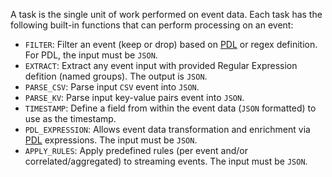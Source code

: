 A task is the single unit of work performed on event data.  Each task has the following built-in functions that can perform processing on an event:

- `FILTER`: Filter an event (keep or drop) based on [PDL](../pdl-quick-reference) or regex definition.  For PDL, the input must be `JSON`.
- `EXTRACT`: Extract any event input with provided Regular Expression defition (named groups). The output is `JSON`.
- `PARSE_CSV`: Parse input `CSV` event into `JSON`.
- `PARSE_KV`: Parse input key-value pairs event into `JSON`.
- `TIMESTAMP`: Define a field from within the event data (`JSON` formatted) to use as the timestamp.
- `PDL_EXPRESSION`: Allows event data transformation and enrichment via [PDL](../pdl-quick-reference) expressions. The input must be `JSON`.
- `APPLY_RULES`: Apply predefined rules (per event and/or correlated/aggregated) to streaming events. The input must be `JSON`.


